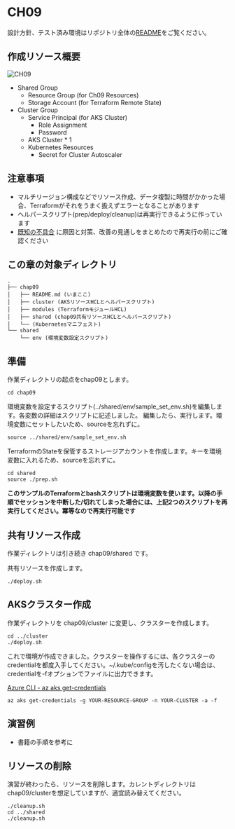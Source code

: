 # CH09

設計方針、テスト済み環境はリポジトリ全体の[README](https://github.com/ToruMakabe/Understanding-K8s)をご覧ください。

## 作成リソース概要

![CH09](https://github.com/ToruMakabe/Understanding-K8s/blob/master/pics/ch09.jpg?raw=true "CH09")

* Shared Group
  * Resource Group (for Ch09 Resources)
  * Storage Account (for Terraform Remote State)
* Cluster Group
  * Service Principal (for AKS Cluster)
    * Role Assignment
    * Password
  * AKS Cluster * 1
  * Kubernetes Resources
    * Secret for Cluster Autoscaler

## 注意事項

* マルチリージョン構成などでリソース作成、データ複製に時間がかかった場合、Terraformがそれをうまく扱えずエラーとなることがあります
* ヘルパースクリプト(prep/deploy/cleanup)は再実行できるように作っています
* [既知の不具合][link_known_issue] に原因と対策、改善の見通しをまとめたので再実行の前にご確認ください

[link_known_issue]: https://github.com/ToruMakabe/Understanding-K8s/blob/master/README.md#known_issue

## この章の対象ディレクトリ

```
.
├── chap09
│   ├── README.md (いまここ)
│   ├── cluster (AKSリソースHCLとヘルパースクリプト)
│   ├── modules (TerraformモジュールHCL)
│   ├── shared (chap09共有リソースHCLとヘルパースクリプト)
│   └── (Kubernetesマニフェスト)
└── shared
    └── env (環境変数設定スクリプト)
```

## 準備

作業ディレクトリの起点をchap09とします。

```
cd chap09
```

環境変数を設定するスクリプト(../shared/env/sample_set_env.sh)を編集します。各変数の詳細はスクリプトに記述しました。
編集したら、実行します。環境変数にセットしたいため、sourceを忘れずに。

```
source ../shared/env/sample_set_env.sh
```

TerraformのStateを保管するストレージアカウントを作成します。キーを環境変数に入れるため、sourceを忘れずに。

```
cd shared
source ./prep.sh
```

__このサンプルのTerraformとbashスクリプトは環境変数を使います。以降の手順でセッションを中断した/切れてしまった場合には、上記2つのスクリプトを再実行してください。冪等なので再実行可能です__

## 共有リソース作成

作業ディレクトリは引き続き chap09/shared です。

共有リソースを作成します。

```
./deploy.sh
```

## AKSクラスター作成

作業ディレクトリを chap09/cluster に変更し、クラスターを作成します。

```
cd ../cluster
./deploy.sh
```

これで環境が作成できました。クラスターを操作するには、各クラスターのcredentialを都度入手してください。~/.kube/configを汚したくない場合は、credentialを-fオプションでファイルに出力できます。

[Azure CLI - az aks get-credentials](https://docs.microsoft.com/en-us/cli/azure/aks?view=azure-cli-latest#az-aks-get-credentials)

```
az aks get-credentials -g YOUR-RESOURCE-GROUP -n YOUR-CLUSTER -a -f
```

## 演習例

* 書籍の手順を参考に

## リソースの削除

演習が終わったら、リソースを削除します。カレントディレクトリはchap09/clusterを想定していますが、適宜読み替えてください。

```
./cleanup.sh
cd ../shared
./cleanup.sh
```